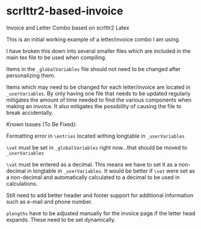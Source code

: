 # scrlttr2-based-invoice
Invoice and Letter Combo based on scrlttr2 Latex

This is an initial working example of a letter/invoice combo I am using.

I have broken this down into several smaller files which are included in the main tex file to be used when compiling.

Items in the `_globalVariables` file should not need to be changed after personalizing them.

Items which may need to be changed for each letter/invoice are located in `_userVariables`. By only having one file that needs to be updated regularly mitigates the amount of time needed to find the various components when making an invoice. It also mitigates the possibility of causing the file to break accidentally.

Known Issues (To Be Fixed):

Formatting error in `\entries` located withing longtable in `_userVariables`

`\vat` must be set in `_globalVariables` right now...that should be moved to `_userVariables`

`\vat` must be entered as a decimal. This means we have to set it as a non-decimal in longtable in `_userVariables`. It would be better if `\vat` were set as a non-decimal and automatically calculated to a decimal to be used in calculations.

Still need to add better header and footer support for additional information such as e-mail and phone number.

`plengths` have to be adjusted manually for the invoice page if the letter head expands. These need to be set dynamically.
